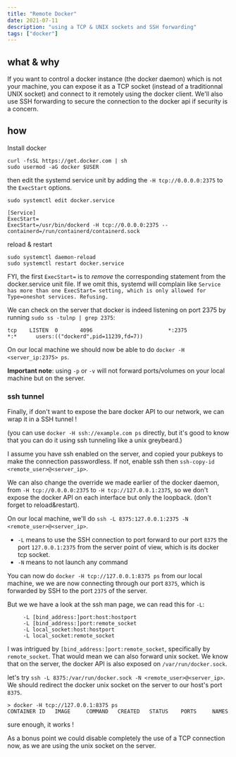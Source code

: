 ```yaml
---
title: "Remote Docker"
date: 2021-07-11
description: "using a TCP & UNIX sockets and SSH forwarding"
tags: ["docker"]
---
```


## what & why 

If you want to control a docker instance (the docker daemon) which is not your machine, you can expose it as a TCP socket (instead of a traditionnal UNIX socket) and connect to it remotely using the docker client. We'll also use SSH forwarding to secure the connection to the docker api if security is a concern.


## how

Install docker 

```
curl -fsSL https://get.docker.com | sh
sudo usermod -aG docker $USER
```

then edit the systemd service unit by adding the `-H tcp://0.0.0.0:2375` to the `ExecStart` options.

```
sudo systemctl edit docker.service

[Service]
ExecStart=
ExecStart=/usr/bin/dockerd -H tcp://0.0.0.0:2375 --containerd=/run/containerd/containerd.sock
```

reload & restart

```
sudo systemctl daemon-reload
sudo systemctl restart docker.service
```

FYI, the first `ExecStart=` is to _remove_ the corresponding statement from the docker.service unit file. If we omit this, systemd will complain like `Service has more than one ExecStart= setting, which is only allowed for Type=oneshot services. Refusing.`


We can check on the server that docker is indeed listening on port 2375 by running `sudo ss -tulnp | grep 2375`:

```
tcp    LISTEN  0       4096                        *:2375               *:*      users:(("dockerd",pid=11239,fd=7)) 
```

On our local machine we should now be able to do `docker -H <server_ip:2375> ps`. 

**Important note**:  using `-p` or `-v` will not forward ports/volumes on your local machine but on the server.

### ssh tunnel


Finally, if don't want to expose the bare docker API to our network, we can wrap it in a SSH tunnel !

(you can use `docker -H ssh://example.com ps` directly, but it's good to know that you can do it using ssh tunneling like a unix greybeard.)


I assume you have ssh enabled on the server, and copied your pubkeys to make the connection passwordless. If not, enable ssh then `ssh-copy-id <remote_user>@<server_ip>`.

We can also change the override we made earlier of the docker daemon, from `-H tcp://0.0.0.0:2375` to `-H tcp://127.0.0.1:2375`, so we don't expose the docker API on each interface but only the loopback. (don't forget to reload&restart).

On our local machine, we'll do `ssh -L 8375:127.0.0.1:2375 -N <remote_user>@<server_ip>`. 

- `-L` means to use the SSH connection to port forward to our port `8375` the port `127.0.0.1:2375` from the server point of view, which is its docker tcp socket. 
- `-N` means to not launch any command

You can now do `docker -H tcp://127.0.0.1:8375 ps` from our local machine, we we are now connecting through our port `8375`, which is forwarded by SSH to the port `2375` of the server.

But we we have a look at the ssh man page, we can read this for `-L`:

```
     -L [bind_address:]port:host:hostport
     -L [bind_address:]port:remote_socket
     -L local_socket:host:hostport
     -L local_socket:remote_socket
```

I was intrigued by `[bind_address:]port:remote_socket`, specifically by `remote_socket`. That would mean we can also forward unix socket. We know that on the server, the docker API is also exposed on `/var/run/docker.sock`.

let's try `ssh -L 8375:/var/run/docker.sock -N <remote_user>@<server_ip>`. We should redirect the docker unix socket on the server to our host's port `8375`. 

```
> docker -H tcp://127.0.0.1:8375 ps
CONTAINER ID   IMAGE     COMMAND   CREATED   STATUS    PORTS     NAMES
```

sure enough, it works !

As a bonus point we could disable completely the use of a TCP connection now, as we are using the unix socket on the server.

